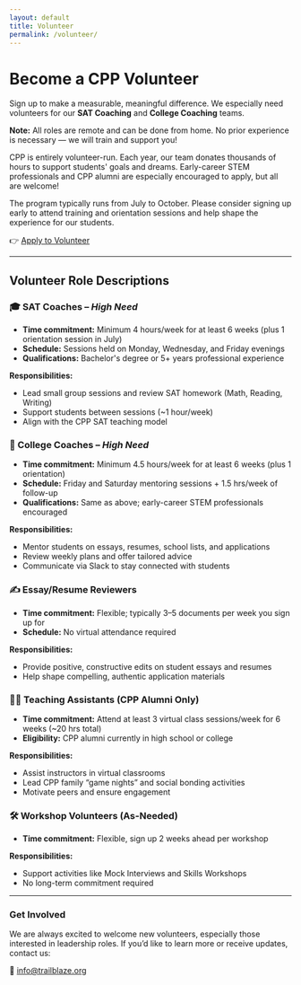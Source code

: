 ```yaml
---
layout: default
title: Volunteer
permalink: /volunteer/
---
```


<div class="container my-4">
  <h1 class="text-primary">Become a CPP Volunteer</h1>

  <p>Sign up to make a measurable, meaningful difference. We especially need volunteers for our <strong>SAT Coaching</strong> and <strong>College Coaching</strong> teams.</p>

  <div class="alert alert-warning">
    <strong>Note:</strong> All roles are remote and can be done from home. No prior experience is necessary — we will train and support you!
  </div>

  <p>CPP is entirely volunteer-run. Each year, our team donates thousands of hours to support students' goals and dreams. Early-career STEM professionals and CPP alumni are especially encouraged to apply, but all are welcome!</p>

  <p>The program typically runs from July to October. Please consider signing up early to attend training and orientation sessions and help shape the experience for our students.</p>

  <p>
    👉 <a href="mailto:info@trailblaze.org" class="btn btn-primary">Apply to Volunteer</a>
  </p>

  <hr class="my-4" />

  <h2 class="text-primary">Volunteer Role Descriptions</h2>

  ### 🎓 SAT Coaches – <em>High Need</em>
  - <strong>Time commitment:</strong> Minimum 4 hours/week for at least 6 weeks (plus 1 orientation session in July)
  - <strong>Schedule:</strong> Sessions held on Monday, Wednesday, and Friday evenings
  - <strong>Qualifications:</strong> Bachelor's degree or 5+ years professional experience

  **Responsibilities:**
  - Lead small group sessions and review SAT homework (Math, Reading, Writing)
  - Support students between sessions (~1 hour/week)
  - Align with the CPP SAT teaching model

  ### 🏫 College Coaches – <em>High Need</em>
  - <strong>Time commitment:</strong> Minimum 4.5 hours/week for at least 6 weeks (plus 1 orientation)
  - <strong>Schedule:</strong> Friday and Saturday mentoring sessions + 1.5 hrs/week of follow-up
  - <strong>Qualifications:</strong> Same as above; early-career STEM professionals encouraged

  **Responsibilities:**
  - Mentor students on essays, resumes, school lists, and applications
  - Review weekly plans and offer tailored advice
  - Communicate via Slack to stay connected with students

  ### ✍️ Essay/Resume Reviewers
  - <strong>Time commitment:</strong> Flexible; typically 3–5 documents per week you sign up for
  - <strong>Schedule:</strong> No virtual attendance required

  **Responsibilities:**
  - Provide positive, constructive edits on student essays and resumes
  - Help shape compelling, authentic application materials

  ### 👩‍🏫 Teaching Assistants (CPP Alumni Only)
  - <strong>Time commitment:</strong> Attend at least 3 virtual class sessions/week for 6 weeks (~20 hrs total)
  - <strong>Eligibility:</strong> CPP alumni currently in high school or college

  **Responsibilities:**
  - Assist instructors in virtual classrooms
  - Lead CPP family “game nights” and social bonding activities
  - Motivate peers and ensure engagement

  ### 🛠️ Workshop Volunteers (As-Needed)
  - <strong>Time commitment:</strong> Flexible, sign up 2 weeks ahead per workshop

  **Responsibilities:**
  - Support activities like Mock Interviews and Skills Workshops
  - No long-term commitment required

  <hr class="my-4" />

  <h3 class="text-primary">Get Involved</h3>
  <p>We are always excited to welcome new volunteers, especially those interested in leadership roles. If you’d like to learn more or receive updates, contact us:</p>

  <p>
    📧 <a href="mailto:info@trailblaze.org">info@trailblaze.org</a>
  </p>
</div>
